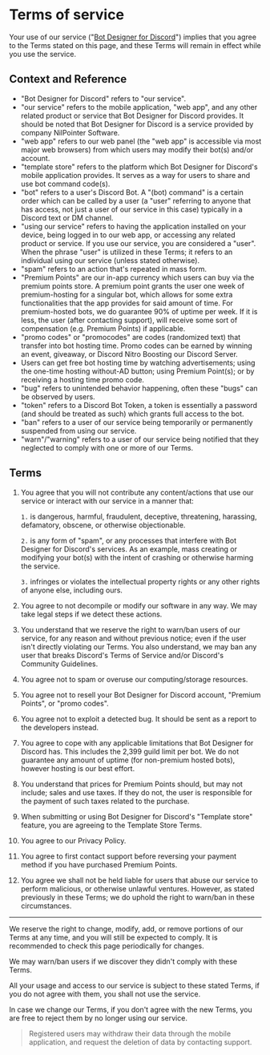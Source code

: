 # Terms of service

Your use of our service ("[Bot Designer for Discord]()") implies that you agree to the Terms stated on this page, and these Terms will remain in effect while you use the service.

## Context and Reference
- "Bot Designer for Discord" refers to "our service".
- "our service" refers to the mobile application, "web app", and any other related product or service that Bot Designer for Discord provides. It should be noted that Bot Designer for Discord is a service provided by company NilPointer Software.
- "web app" refers to our web panel (the "web app" is accessible via most major web browsers) from which users may modify their bot(s) and/or account.
- "template store" refers to the platform which Bot Designer for Discord's mobile application provides. It serves as a way for users to share and use bot command code(s).
- "bot" refers to a user's Discord Bot. A "(bot) command" is a certain order which can be called by a user (a "user" referring to anyone that has access, not just a user of our service in this case) typically in a Discord text or DM channel.
- "using our service" refers to having the application installed on your device, being logged in to our web app, or accessing any related product or service. If you use our service, you are considered a "user". When the phrase "user" is utilized in these Terms; it refers to an individual using our service (unless stated otherwise).
- "spam" refers to an action that's repeated in mass form.
- "Premium Points" are our in-app currency which users can buy via the premium points store. A premium point grants the user one week of premium-hosting for a singular bot, which allows for some extra functionalities that the app provides for said amount of time. For premium-hosted bots, we do guarantee 90% of uptime per week. If it is less, the user (after contacting support), will receive some sort of compensation (e.g. Premium Points) if applicable.
- "promo codes" or "promocodes" are codes (randomized text) that transfer into bot hosting time. Promo codes can be earned by winning an event, giveaway, or Discord Nitro Boosting our Discord Server.
- Users can get free bot hosting time by watching advertisements; using the one-time hosting without-AD button; using Premium Point(s); or by receiving a hosting time promo code.
- "bug" refers to unintended behavior happening, often these "bugs" can be observed by users.
- "token" refers to a Discord Bot Token, a token is essentially a password (and should be treated as such) which grants full access to the bot.
- "ban" refers to a user of our service being temporarily or permanently suspended from using our service.
- "warn"/"warning" refers to a user of our service being notified that they neglected to comply with one or more of our Terms.

## Terms

1. You agree that you will not contribute any content/actions that use our service or interact with our service in a manner that:

   `1.` is dangerous, harmful, fraudulent, deceptive, threatening, harassing, defamatory, obscene, or otherwise objectionable.
   
   `2.` is any form of "spam", or any processes that interfere with Bot Designer for Discord's services. As an example, mass creating or modifying your bot(s) with the intent of crashing or otherwise harming the service.
   
   `3.` infringes or violates the intellectual property rights or any other rights of anyone else, including ours.
2. You agree to not decompile or modify our software in any way. We may take legal steps if we detect these actions.
3. You understand that we reserve the right to warn/ban users of our service, for any reason and without previous notice; even if the user isn't directly violating our Terms. You also understand, we may ban any user that breaks Discord's Terms of Service and/or Discord's Community Guidelines.
4. You agree not to spam or overuse our computing/storage resources.
5. You agree not to resell your Bot Designer for Discord account, "Premium Points", or "promo codes".
6. You agree not to exploit a detected bug. It should be sent as a report to the developers instead.
7. You agree to cope with any applicable limitations that Bot Designer for Discord has. This includes the 2,399 guild limit per bot. We do not guarantee any amount of uptime (for non-premium hosted bots), however hosting is our best effort.
8. You understand that prices for Premium Points should, but may not include; sales and use taxes. If they do not, the user is responsible for the payment of such taxes related to the purchase.
9. When submitting or using Bot Designer for Discord's "Template store" feature, you are agreeing to the Template Store Terms.
10. You agree to our Privacy Policy.
11. You agree to first contact support before reversing your payment method if you have purchased Premium Points.
12. You agree we shall not be held liable for users that abuse our service to perform malicious, or otherwise unlawful ventures. However, as stated previously in these Terms; we do uphold the right to warn/ban in these circumstances.

---
We reserve the right to change, modify, add, or remove portions of our Terms at any time, and you will still be expected to comply. It is recommended to check this page periodically for changes.

We may warn/ban users if we discover they didn't comply with these Terms.

All your usage and access to our service is subject to these stated Terms, if you do not agree with them, you shall not use the service.

In case we change our Terms, if you don't agree with the new Terms, you are free to reject them by no longer using our service.
> Registered users may withdraw their data through the mobile application, and request the deletion of data by contacting support.
